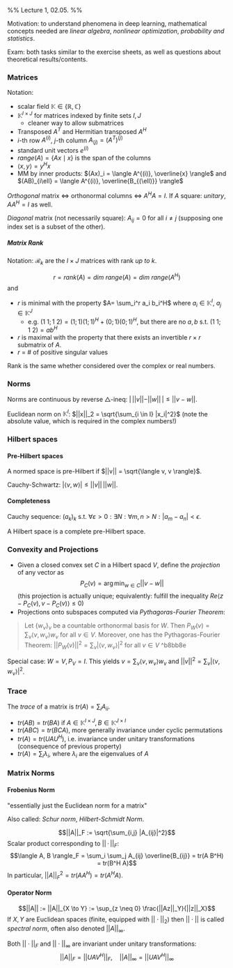 
%% Lecture 1, 02.05. %%

Motivation: to understand phenomena in deep learning, mathematical concepts needed are *linear algebra*, *nonlinear optimization*, *probability and statistics*.

Exam: both tasks similar to the exercise sheets, as well as questions about theoretical results/contents.

### Matrices
Notation:
- scalar field $\mathbb{K} \in \{ \mathbb{R}, \mathbb{C}\}$
- $\mathbb{K}^{I\times J}$ for matrices indexed by finite sets $I, J$
	- cleaner way to allow submatrices
- Transposed $A^T$ and Hermitian transposed $A^H$
- $i$-th row $A^{(i)}$, $j$-th column $A_{(j)} = (A^T)^{(j)}$
- standard unit vectors $e^{(i)}$
- $range(A) = \{ Ax \mid x \}$ is the span of the columns
- $\langle x, y \rangle = y^H x$
- MM by inner products: $(Ax)_i = \langle A^{(i)}, \overline{x} \rangle$ and $(AB)_{i\ell} = \langle A^{(i)}, \overline{B_{(\ell)}} \rangle$

*Orthogonal* matrix <=> orthonormal columns <=> $A^H A = I$. If $A$ square: *unitary*, $AA^H = I$ as well.

*Diagonal* matrix (not necessarily square): $A_{ij} = 0$ for all $i \neq j$ (supposing one index set is a subset of the other).

##### Matrix Rank
Notation: $\mathcal{R}_k$ are the $I \times J$ matrices with rank *up to $k$*.

$$r = rank(A) = dim ~range(A) = dim~range(A^H)$$
and
- $r$ is minimal with the property $A= \sum_i^r a_i b_i^H$ where $a_i \in \mathbb{K}^I$, $a_j \in \mathbb{K}^J$
	- e.g. $(1~1; 1~2) = (1;1)(1;1)^H + (0;1)(0;1)^H$, but there are no $a, b$ s.t. $(1~1; 1~2) = a b^H$
- $r$ is maximal with the property that there exists an invertible $r \times r$ submatrix of $A$.
- $r$ = # of positive singular values

Rank is the same whether considered over the complex or real numbers.

### Norms
Norms are continuous by reverse $\triangle$-ineq: $|\,||v||-||w||\,| \leq ||v-w||$.

Euclidean norm on $\mathbb{K}^I$: $||x||_2 = \sqrt{\sum_{i \in I} |x_i|^2}$ (note the absolute value, which is required in the complex numbers!)

### Hilbert spaces
#### Pre-Hilbert spaces
A normed space is pre-Hilbert if $||v|| = \sqrt{\langle v, v \rangle}$.

Cauchy-Schwartz: $|\langle v, w \rangle | \leq ||v||\,||w||$. 

#### Completeness
Cauchy sequence: $(a_k)_k$ s.t. $\forall \varepsilon > 0: \exists N: \forall m, n > N: |a_m - a_n| < \epsilon$.

A Hilbert space is a complete pre-Hilbert space. 

### Convexity and Projections

- Given a closed convex set $C$ in a Hilbert spacd $V$, define the *projection* of any vector as $$P_C(v) = \arg\min_{w\in C} ||v-w||$$ (this projection is actually unique; equivalently: fulfill the inequality $Re \langle z-P_C(v), v - P_C(v) \rangle \leq 0$)
- Projections onto subspaces computed via *Pythagoras-Fourier Theorem*: 

> 
> Let $\{w_\nu\}_\nu$ be a countable orthonormal basis for $W$. Then $P_W(v) = \sum_\nu \langle v, w_\nu \rangle w_\nu$ for all $v \in V$.
> Moreover, one has the Pythagoras-Fourier Theorem:
> $||P_W(v)||^2 = \sum_\nu |\langle v, w_\nu \rangle |^2$ for all $v \in V$ ^b8bb8e

Special case: $W=V, P_V = I$. This yields $v = \sum_\nu \langle v, w_\nu \rangle w_\nu$ and $||v||^2 = \sum_\nu |\langle v, w_\nu \rangle|^2$.


### Trace
The *trace* of a matrix is $tr(A) = \sum_i A_{ii}$.

- $tr(AB) = tr(BA)$ if $A \in \mathbb{K}^{I \times J}, B \in \mathbb{K}^{J \times I}$
- $tr(ABC) = tr(BCA)$, more generally invariance under cyclic permutations
- $tr(A) = tr(U A U^H)$, i.e. invariance under unitary transformations (consequence of previous property)
- $tr(A) = \sum_i \lambda_i$, where $\lambda_i$ are the eigenvalues of $A$


### Matrix Norms
#### Frobenius Norm
"essentially just the Euclidean norm for a matrix"

Also called: *Schur norm*, *Hilbert-Schmidt Norm*.

$$||A||_F := \sqrt{\sum_{i,j} |A_{ij}|^2}$$
Scalar product corresponding to $||\,\cdot\,||_F$: 
$$\langle A, B \rangle_F = \sum_i \sum_j A_{ij} \overline{B_{ij}} = tr(A B^H) = tr(B^H A)$$
In particular, $||A||_F^2 = tr(AA^H) = tr(A^HA)$.

#### Operator Norm
$$||A|| := ||A||_{X \to Y} := \sup_{z \neq 0} \frac{||Az||_Y}{||z||_X}$$
If $X, Y$ are Euclidean spaces (finite, equipped with $||\cdot||_2$) then $||\cdot||$ is called *spectral norm*, often also denoted $||A||_\infty$.


Both $||\cdot||_F$ and $||\cdot||_\infty$ are invariant under unitary transformations:
$$||A||_F = ||UAV^H||_F, \quad ||A||_\infty = ||UAV^H||_\infty$$

